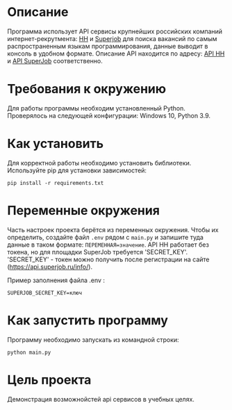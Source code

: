 # Описание

Программа использует API сервисы крупнейших российских компаний интернет-рекрутмента: [HH](https://hh.ru/) и [Superjob](https://www.superjob.ru/) для
поиска вакансий по самым распространенным языкам программирования, данные выводит в консоль в удобном формате.
Описание API находится по адресу: [API HH](https://github.com/hhru/api) и [API SuperJob](https://api.superjob.ru/)  соответственно.

# Требования к окружению

Для работы программы необходим установленный Python.
Проверялось на следующей конфигурации:
Windows 10, Python 3.9.

# Как установить

Для корректной работы необходимо установить библиотеки.
Используйте pip для установки зависимостей:

```
pip install -r requirements.txt
```

# Переменные окружения

Часть настроек проекта берётся из переменных окружения. Чтобы их определить, создайте файл `.env` рядом с `main.py` и запишите туда данные в таком формате: `ПЕРЕМЕННАЯ=значение`.
API HH работает без токена, но для площадки SuperJob требуется 'SECRET_KEY'.
'SECRET_KEY' - токен можно получить после регистрации на сайте (https://api.superjob.ru/info/).

Пример заполнения файла .env :
```
SUPERJOB_SECRET_KEY=ключ
```

# Как запустить программу

Программу необходимо запускать из командной строки:

```
python main.py
```



# Цель проекта

Демонстрация возможнойстей api сервисов в учебных целях.

